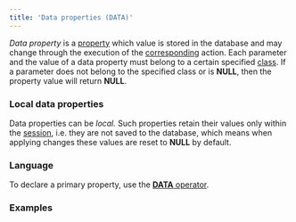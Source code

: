 ```yaml
---
title: 'Data properties (DATA)'
---
```


*Data property* is a [property](Properties.md) which value is stored in the database and may change through the execution of the [corresponding](Property_change_CHANGE.md) action. Each parameter and the value of a data property must belong to a certain specified [class](Classes.md). If a parameter does not belong to the specified class or is **NULL**, then the property value will return **NULL**. 

### Local data properties

Data properties can be *local.* Such properties retain their values only within the [session](Change_sessions.md), i.e. they are not saved to the database, which means when applying changes these values are reset to **NULL** by default.

### Language

To declare a primary property, use the [**DATA** operator](DATA_operator.md).

### Examples


